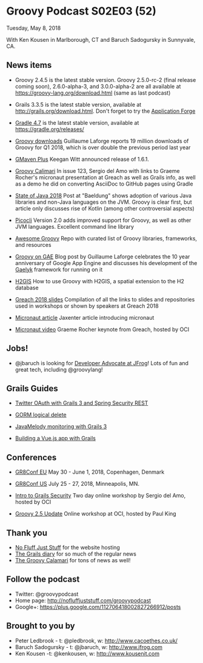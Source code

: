 # Groovy Podcast S02E03 (52)

Tuesday, May 8, 2018

With Ken Kousen in Marlborough, CT and Baruch Sadogursky in Sunnyvale, CA.

## News items

* Groovy 2.4.5 is the latest stable version. Groovy 2.5.0-rc-2 (final release coming soon), 2.6.0-alpha-3, and 3.0.0-alpha-2 are all available at https://groovy-lang.org/download.html (same as last podcast)

* Grails 3.3.5 is the latest stable version, available at http://grails.org/download.html. Don't forget to try the [Application Forge](http://start.grails.org/)

* [Gradle 4.7](https://docs.gradle.org/4.7/release-notes.html?_ga=2.192681711.413328934.1525804261-1122393248.1519327784) is the latest stable version, available at https://gradle.org/releases/

* [Groovy downloads](https://twitter.com/glaforge/status/993414534021963776) Guillaume Laforge reports 19 million downloads of Groovy for Q1 2018, which is over double the previous period last year

* [GMaven Plus](https://groups.google.com/forum/#!topic/gmavenplus/uW3IR76kw7A) Keegan Witt announced release of 1.6.1.

* [Groovy Calimari](http://groovycalamari.com/issues/123) In issue 123, Sergio del Amo with links to Graeme Rocher's micronaut presentation at Greach as well as Grails info, as well as a demo he did on converting AsciiDoc to GitHub pages using Gradle

* [State of Java 2018](http://www.baeldung.com/java-in-2018) Post at "Baeldung" shows adoption of various Java libraries and non-Java languages on the JVM. Groovy is clear first, but article only discusses rise of Kotlin (among other controversial aspects)

* [Picocli](http://picocli.info/picocli-2.0-groovy-scripts-on-steroids.html) Version 2.0 adds improved support for Groovy, as well as other JVM languages. Excellent command line library

* [Awesome Groovy](https://github.com/kdabir/awesome-groovy/blob/master/README.md) Repo with curated list of Groovy libraries, frameworks, and resources

* [Groovy on GAE](http://glaforge.appspot.com/article/10-years-of-app-engine-with-a-groovy-twist) Blog post by Guillaume Laforge celebrates the 10 year anniversary of Google App Engine and discusses his development of the [Gaelyk](http://gaelyk.appspot.com/) framework for running on it

* [H2GIS](https://github.com/orbisgis/h2gis/wiki/4.5-Use-H2GIS-with-Groovy) How to use Groovy with H2GIS, a spatial extension to the H2 database

* [Greach 2018 slides](https://gist.github.com/HelainSchoonjans/16cb54e36b38fce7172a3d0fcf759626) Compilation of all the links to slides and repositories used in workshops or shown by speakers at Greach 2018

* [Micronaut article](https://jaxenter.com/micronaut-framework-microservices-142457.html) Jaxenter article introducing micronaut

* [Micronaut video](https://www.youtube.com/watch?v=56j_f3OCg6E) Graeme Rocher keynote from Greach, hosted by OCI

## Jobs!

* @jbaruch is looking for [Developer Advocate at JFrog](https://join.jfrog.com/job/?job=848102)! Lots of fun and great tech, including @groovylang!

## Grails Guides

* [Twitter OAuth with Grails 3 and Spring Security REST](http://guides.grails.org/grails-oauth-twitter/guide/index.html)

* [GORM logical delete](http://guides.grails.org/grails-logicaldelete/guide/index.html)

* [JavaMelody monitoring with Grails 3](http://guides.grails.org/grails-javamelody/guide/index.html)

* [Building a Vue.js app with Grails](http://guides.grails.org/building-a-vue-app/guide/index.html)

## Conferences

* [GR8Conf EU](http://cfp.gr8conf.org/login/auth) May 30 - June 1, 2018, Copenhagen, Denmark
* [GR8Conf US](http://cfp.gr8conf.org/login/auth) July 25 - 27, 2018, Minneapolis, MN.

* [Intro to Grails Security](https://objectcomputing.com/training/catalog/grails/grails-security-workshop) Two day online workshop by Sergio del Amo, hosted by OCI

* [Groovy 2.5 Update](https://objectcomputing.com/resources/events/webinars/groovy-update-webinar) Online workshop at OCI, hosted by Paul King

## Thank you

* [No Fluff Just Stuff](https://nofluffjuststuff.com/home/main) for the website hosting
* [The Grails diary](http://grydeske.net/news) for so much of the regular news
* [The Groovy Calamari](http://groovycalamari.com/) for tons of news as well!

## Follow the podcast

* Twitter: @groovypodcast
* Home page: http://nofluffjuststuff.com/groovypodcast
* Google+: https://plus.google.com/112706418002827266912/posts

## Brought to you by

* Peter Ledbrook - t: @pledbrook, w: http://www.cacoethes.co.uk/
* Baruch Sadogursky - t: @jbaruch, w: http://www.jfrog.com
* Ken Kousen -t: @kenkousen, w: http://www.kousenit.com
